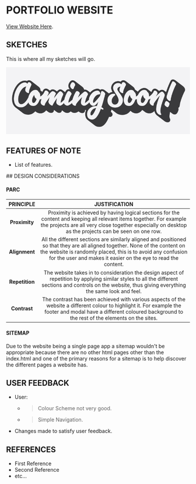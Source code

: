 # PORTFOLIO WEBSITE

[View Website Here]( https://chrispylcfc.github.io/Portfolio-Website/).

## SKETCHES

This is where all my sketches will go.

![alt text](images/coming-soon.jpg)

## FEATURES OF NOTE

- List of features.

## DESIGN CONSIDERATIONS

#### PARC

| PRINCIPLE       | JUSTIFICATION |
|:---------------:|:-------------:|
| **Proximity**   | Proximity is achieved by having logical sections for the content and keeping all relevant items together. For example the projects are all very close together especially on desktop as the projects can be seen on one row.
| **Alignment**   | All the different sections are similarly aligned and positioned so that they are all aligned together. None of the content on the website is randomly placed, this is to avoid any confusion for the user and makes it easier on the eye to read the content. |
| **Repetition**  | The website takes in to consideration the design aspect of repetition by applying similar styles to all the different sections and controls on the website, thus giving everything the same look and feel. |
| **Contrast**    | The contrast has been achieved with various aspects of the website a different colour to highlight it. For example the footer and modal have a different coloured background to the rest of the elements on the sites.

#### SITEMAP
Due to the website being a single page app a sitemap wouldn't be appropriate because there are no other html pages other than the index.html and one of the primary reasons for a sitemap is to help discover the different pages a website has.

## USER FEEDBACK

- User:
  - > Colour Scheme not very good.
  - > Simple Navigation.

- Changes made to satisfy user feedback.

## REFERENCES

- First Reference
- Second Reference
- etc...
